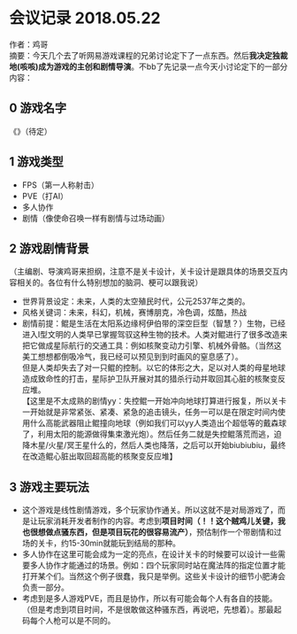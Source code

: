 # 会议记录 2018.05.22

作者：鸡哥  
摘要：今天几个去了听网易游戏课程的兄弟讨论定下了一点东西。然后**我决定独裁地(咳咳)成为游戏的主创和剧情导演**。不bb了先记录一点今天小讨论定下的一部分内容：

## 0 游戏名字
《》（待定）

## 1 游戏类型
- FPS（第一人称射击）
- PVE（打AI）
- 多人协作
- 剧情（像使命召唤一样有剧情与过场动画）

## 2 游戏剧情背景
（主编剧、导演鸡哥来担纲，注意不是关卡设计，关卡设计是跟具体的场景交互内容相关的。各位有什么特别想加的脑洞、梗可以跟我说）  
- 世界背景设定：未来，人类的太空殖民时代，公元2537年之类的。
- 风格关键词：未来，科幻，机械，赛博朋克，冷色调，炫酷，热战
- 剧情前提：鲲是生活在太阳系边缘柯伊伯带的深空巨型（智慧？）生物，已经进入I型文明的人类早已掌握驾驭这种生物的技术。人类对鲲进行了很多改造来把它做成星际航行的交通工具：例如核聚变动力引擎、机械外骨骼。（当然这美工想想都倒吸冷气，我已经可以预见到到时画风的窒息感了）。  
但是人类却失去了对一只鲲的控制。以它的体形之大，足以对人类的母星地球造成致命性的打击，星际护卫队开展对其的猎杀行动并取回其心脏的核聚变反应堆。  
【这里是不太成熟的剧情yy：失控鲲一开始冲向地球打算进行报复，所以关卡一开始就是非常紧张、紧凑、紧急的追击镜头，任务一可以是在限定时间内使用什么高能武器阻止鲲撞向地球（例如我们可以yy人类造出个超低等的戴森球了，利用太阳的能源做得集束激光炮）。然后任务二就是失控鲲落荒而逃，迫降木星/火星/冥王星什么的，然后人类也降落，之后可以开始biubiubiu，最终在改造鲲心脏出取回超高能的核聚变反应堆】

## 3 游戏主要玩法
- 这个游戏是线性剧情游戏，多个玩家协作通关。所以这就不是对局游戏了，而是让玩家消耗开发者制作的内容。考虑到**项目时间（！！这个贼鸡儿关键，我也很想做点骚东西，但是项目玩花的很容易流产）**，预估制作一个带剧情和过场的关卡，约15-30min就能玩到结局的那种。
- 多人协作在这里可能会成为一定的亮点，在设计关卡的时候要可以设计一些需要多人协作才能通过的场景。例如：四个玩家同时站在魔法阵的指定位置才能打开某个们。当然这个例子很蠢，我只是举例。这些关卡设计的细节小肥涛会负责一部分。
- 考虑到是多人游戏PVE，而且是协作，所以有可能会每个人有各自的技能。（但是考虑到项目时间，不是很敢做这种骚东西，再说吧，先想着）。那最起码每个人枪可以是不同的。

